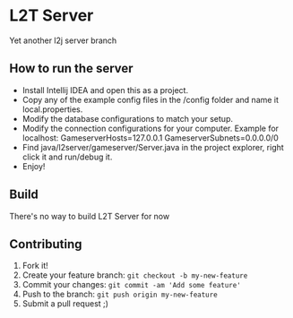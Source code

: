 # L2T Server

Yet another l2j server branch

## How to run the server

- Install Intellij IDEA and open this as a project.
- Copy any of the example config files in the /config folder and name it local.properties.
- Modify the database configurations to match your setup.
- Modify the connection configurations for your computer.
    Example for localhost:
    GameserverHosts=127.0.0.1
    GameserverSubnets=0.0.0.0/0
- Find java/l2server/gameserver/Server.java in the project explorer, right click it and run/debug it.
- Enjoy!

## Build

There's no way to build L2T Server for now

## Contributing

1. Fork it!
2. Create your feature branch: `git checkout -b my-new-feature`
3. Commit your changes: `git commit -am 'Add some feature'`
4. Push to the branch: `git push origin my-new-feature`
5. Submit a pull request ;)

